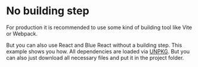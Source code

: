 # No building step

For production it is recommended to use some kind of building tool like Vite or Webpack.

But you can also use React and Blue React without a building step. This example shows you how. All dependencies are loaded via [UNPKG](https://unpkg.com/). But you can also just download all necessary files and put it in the project folder.
